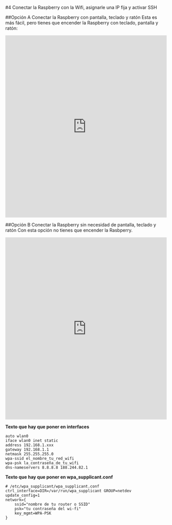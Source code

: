 #4 Conectar la Raspberry con la Wifi, asignarle una IP fija y activar SSH

##Opción A Conectar la Raspberry con pantalla, teclado y ratón
Esta es más fácil, pero tienes que encender la Raspberry con teclado, pantalla y ratón:
<iframe src="https://docs.google.com/presentation/d/e/2PACX-1vQShQenHWgn0_axlCmlKpIX6kqQOHHzaIHhy7SxTtXjLOXZip40JO5B-UB7KRx6g1Z8M1LsUg2N8fi8/embed?start=false&loop=false&delayms=3000" frameborder="0" width="100%" height="569" allowfullscreen="true" mozallowfullscreen="true" webkitallowfullscreen="true"></iframe>

##Opción B Conectar la Raspberry sin necesidad de pantalla, teclado y ratón
Con esta opción no tienes que encender la Rasbperry.

<iframe src="https://docs.google.com/presentation/d/e/2PACX-1vSuE389RRI67Vi1LGxySj5rWjhfNMjV9t27FbO80BOqMqDJyKcH7hFZWdOXubwsuO8NtnwXtaTQfg4p/embed?start=false&loop=false&delayms=3000" frameborder="0" width="100%" height="569" allowfullscreen="true" mozallowfullscreen="true" webkitallowfullscreen="true"></iframe>

**Texto que hay que poner en interfaces**

```
auto wlan0
iface wlan0 inet static
address 192.168.1.xxx
gateway 192.168.1.1
netmask 255.255.255.0
wpa-ssid el_nombre_tu_red_wifi
wpa-psk la_contraseña_de_tu_wifi
dns-nameservers 8.8.8.8 188.244.82.1
```
**Texto que hay que poner en wpa_supplicant.conf**
```
# /etc/wpa_supplicant/wpa_supplicant.conf
ctrl_interface=DIR=/var/run/wpa_supplicant GROUP=netdev
update_config=1
network={
    ssid="nombre de tu router o SSID"
    psk="tu contraseña del wi-fi"
    key_mgmt=WPA-PSK
}
```
